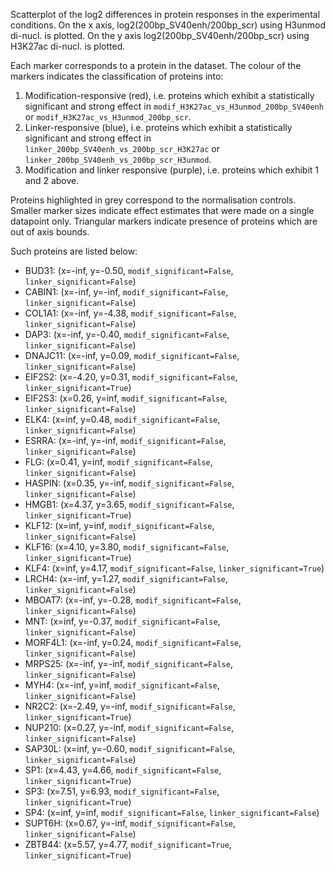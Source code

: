
Scatterplot of the log2 differences in protein responses in the experimental conditions.
On the x axis, log2(200bp_SV40enh/200bp_scr) using H3unmod di-nucl. is plotted. On the y axis log2(200bp_SV40enh/200bp_scr) using H3K27ac di-nucl. is plotted.

Each marker corresponds to a protein in the dataset. The colour of the markers indicates the classification of proteins into:

1. Modification-responsive (red), i.e. proteins which exhibit a statistically significant and strong effect in `modif_H3K27ac_vs_H3unmod_200bp_SV40enh` or `modif_H3K27ac_vs_H3unmod_200bp_scr`.
2. Linker-responsive (blue), i.e. proteins which exhibit a statistically significant and strong effect in `linker_200bp_SV40enh_vs_200bp_scr_H3K27ac` or `linker_200bp_SV40enh_vs_200bp_scr_H3unmod`.
3. Modification and linker responsive (purple), i.e. proteins which exhibit 1 and 2 above.

Proteins highlighted in grey correspond to the normalisation controls.
Smaller marker sizes indicate effect estimates that were made on a single datapoint only.
Triangular markers indicate presence of proteins which are out of axis bounds.

Such proteins are listed below:

   - BUD31: (x=-inf, y=-0.50, `modif_significant=False`, `linker_significant=False`)
   - CABIN1: (x=-inf, y=-inf, `modif_significant=False`, `linker_significant=False`)
   - COL1A1: (x=-inf, y=-4.38, `modif_significant=False`, `linker_significant=False`)
   - DAP3: (x=-inf, y=-0.40, `modif_significant=False`, `linker_significant=False`)
   - DNAJC11: (x=-inf, y=0.09, `modif_significant=False`, `linker_significant=False`)
   - EIF2S2: (x=-4.20, y=0.31, `modif_significant=False`, `linker_significant=True`)
   - EIF2S3: (x=0.26, y=inf, `modif_significant=False`, `linker_significant=False`)
   - ELK4: (x=inf, y=0.48, `modif_significant=False`, `linker_significant=False`)
   - ESRRA: (x=-inf, y=-inf, `modif_significant=False`, `linker_significant=False`)
   - FLG: (x=0.41, y=inf, `modif_significant=False`, `linker_significant=False`)
   - HASPIN: (x=0.35, y=-inf, `modif_significant=False`, `linker_significant=False`)
   - HMGB1: (x=4.37, y=3.65, `modif_significant=False`, `linker_significant=True`)
   - KLF12: (x=inf, y=inf, `modif_significant=False`, `linker_significant=False`)
   - KLF16: (x=4.10, y=3.80, `modif_significant=False`, `linker_significant=True`)
   - KLF4: (x=inf, y=4.17, `modif_significant=False`, `linker_significant=True`)
   - LRCH4: (x=-inf, y=1.27, `modif_significant=False`, `linker_significant=False`)
   - MBOAT7: (x=-inf, y=-0.28, `modif_significant=False`, `linker_significant=False`)
   - MNT: (x=inf, y=-0.37, `modif_significant=False`, `linker_significant=False`)
   - MORF4L1: (x=-inf, y=0.24, `modif_significant=False`, `linker_significant=False`)
   - MRPS25: (x=-inf, y=-inf, `modif_significant=False`, `linker_significant=False`)
   - MYH4: (x=-inf, y=inf, `modif_significant=False`, `linker_significant=False`)
   - NR2C2: (x=-2.49, y=-inf, `modif_significant=False`, `linker_significant=True`)
   - NUP210: (x=0.27, y=-inf, `modif_significant=False`, `linker_significant=False`)
   - SAP30L: (x=inf, y=-0.60, `modif_significant=False`, `linker_significant=False`)
   - SP1: (x=4.43, y=4.66, `modif_significant=False`, `linker_significant=True`)
   - SP3: (x=7.51, y=6.93, `modif_significant=False`, `linker_significant=True`)
   - SP4: (x=inf, y=inf, `modif_significant=False`, `linker_significant=False`)
   - SUPT6H: (x=0.67, y=-inf, `modif_significant=False`, `linker_significant=False`)
   - ZBTB44: (x=5.57, y=4.77, `modif_significant=True`, `linker_significant=True`)
        
